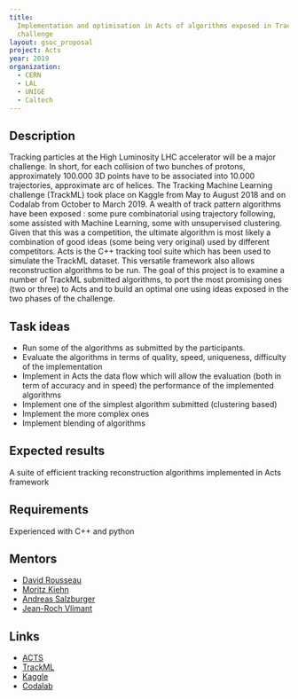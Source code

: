 ```yaml
---
title:
  Implementation and optimisation in Acts of algorithms exposed in TrackML
  challenge
layout: gsoc_proposal
project: Acts
year: 2019
organization:
  - CERN
  - LAL
  - UNIGE
  - Caltech
---
```


## Description

Tracking particles at the High Luminosity LHC accelerator will be a major
challenge. In short, for each collision of two bunches of protons, approximately
100.000 3D points have to be associated into 10.000 trajectories, approximate
arc of helices. The Tracking Machine Learning challenge (TrackML) took place on
Kaggle from May to August 2018 and on Codalab from October to March 2019. A
wealth of track pattern algorithms have been exposed : some pure combinatorial
using trajectory following, some assisted with Machine Learning, some with
unsupervised clustering. Given that this was a competition, the ultimate
algorithm is most likely a combination of good ideas (some being very original)
used by different competitors. Acts is the C++ tracking tool suite which has
been used to simulate the TrackML dataset. This versatile framework also allows
reconstruction algorithms to be run. The goal of this project is to examine a
number of TrackML submitted algorithms, to port the most promising ones (two or
three) to Acts and to build an optimal one using ideas exposed in the two phases
of the challenge.

## Task ideas

- Run some of the algorithms as submitted by the participants.
- Evaluate the algorithms in terms of quality, speed, uniqueness, difficulty of
  the implementation
- Implement in Acts the data flow which will allow the evaluation (both in term
  of accuracy and in speed) the performance of the implemented algorithms
- Implement one of the simplest algorithm submitted (clustering based)
- Implement the more complex ones
- Implement blending of algorithms

## Expected results

A suite of efficient tracking reconstruction algorithms implemented in Acts
framework

## Requirements

Experienced with C++ and python

## Mentors

- [David Rousseau](mailto:rousseau@lal.in2p3.fr)
- [Moritz Kiehn](mailto:moritz.kiehn@cern.ch)
- [Andreas Salzburger](mailto:andreas.salzburger@cern.ch)
- [Jean-Roch Vlimant](mailto:vlimant@cern.ch)

## Links

- [ACTS](http://acts.web.cern.ch/ACTS/)
- [TrackML](https://sites.google.com/site/trackmlparticle/)
- [Kaggle](https://www.kaggle.com/c/trackml-particle-identification)
- [Codalab](https://competitions.codalab.org/competitions/20112)
